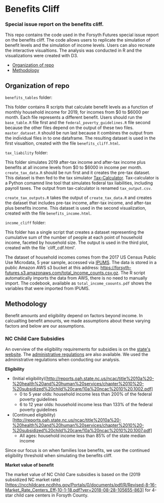 # Benefits Cliff
### Special issue report on the benefits cliff.

This repo contains the code used in the Forsyth Futures special issue report on the benefits cliff.  The code allows users to replicate the simulation of benefit levels and the simulation of income levels.  Users can also recreate the interactive visualtions.  The analysis was conducted in R and the visualizations were created with D3.

<!-- TOC START -->
- [Organization of repo](#Organization-of-rep)
- [Methodology](#Methodology)
<!-- TOC END -->

<a name="Organization-of-rep"/>

## Organization of repo

`benefits_tables` folder:

This folder contains R scripts that calculate benefit levels as a function of monthly household income for 2019, for incomes from $0 to $6000 per month.  Each file represents a different benefit.  Users should run the `base_table.R` file first and the `federal_poverty_guidelines.R` file second because the other files depend on the output of these two files.  `master_dataset.R` should be run last because it combines the output from the individual files in to one dataframe.  The resulting dataset is used in the first visualtion, created with the file `benefits_cliff.html`.

`tax_liability` folder:

This folder simulates 2019 after-tax income and after-tax income plus benefits at all income levels from $0 to $6000 in income per month.  `create_tax_data.R` should be run first and it creates the pre-tax dataset.  This dataset is then fed to the tax simulator [Tax-Calculator](https://pslmodels.github.io/Tax-Calculator/).  Tax-calculator is a Python comamnd line tool that simulates federal tax liabilities, including payroll taxes.  The output from tax-calculator is renamed `tax_output.csv`.

`create_tax_outputs.R` takes the output of `create_tax_data.R` and creates the dataset that includes pre-tax income, after-tax income, and after-tax plus benefits income.  This dataset is used in the second visualization, created with the file `benefits_income.html`.

`income_cliff` folder:

This folder has a single script that creates a dataset representing the cumulative sum of the number of people at each point of household income, faceted by household size.  The output is used in the third plot, created with the file `cliff_cdf.html'.

The dataset of household incomes comes from the 2017 US Census Public Use Microdata, 5 year sample, accessed via [IPUMS](www.ipums.org).  The data is stored in a public Amazon AWS s3 bucket at this address: https://forsyth-futures.s3.amazonaws.com/total_income_counts.csv.gz. The R script automatically imports the data from AWS, there is no need to manually import.  The codebook, available as `total_income_coounts.pdf` shows the variables that were imported from IPUMS.

<a name="Methodology"/>

## Methodology

Benefit amounts and eligibility depend on factors beyond income.  In calcualting benefit amounts, we made assumptions about these varying factors and below are our assumptions.

### NC Child Care Subsidies

An overview of the eligibility requirements for subsidies is on the [state's website](https://ncchildcare.ncdhhs.gov/Services/Financial-Assistance/Do-I-Qualify).  The [administrative regulations](http://reports.oah.state.nc.us/ncac.asp?folderName=%5CTitle%2010A%20-%20Health%20and%20Human%20Services%5CChapter%2010%20-%20Subsidized%20Child%20Care) are also available.  We used the administrative regulations when conducting our analysis.

**Eligibility**

* (Initial eligibility)[http://reports.oah.state.nc.us/ncac/title%2010a%20-%20health%20and%20human%20services/chapter%2010%20-%20subsidized%20child%20care/10a%20ncac%2010%20.1002.pdf]
    * 0 to 5 year olds: household income less than 200% of the federal poverty guidelines
    * 6 to 12 year olds: household income less than 133% of the federal poverty guidelines
 * (Continued eligibility)[http://reports.oah.state.nc.us/ncac/title%2010a%20-%20health%20and%20human%20services/chapter%2010%20-%20subsidized%20child%20care/10a%20ncac%2010%20.1007.pdf]
    * All ages: household income less than 85% of the state median income
    
Since our focus is on when families lose benefits, we use the continued eligibility threshold when simulating the benefits cliff.

**Market value of benefit**

The market value of NC Child Care subsidies is based on the (2019 subsidized NC market rate)[https://ncchildcare.ncdhhs.gov/Portals/0/documents/pdf/R/Revised-8-16-Market_Rate_Centers_Eff-10-1-18.pdf?ver=2018-08-28-105655-863] for 4-star child care centers in Forsyth County.

